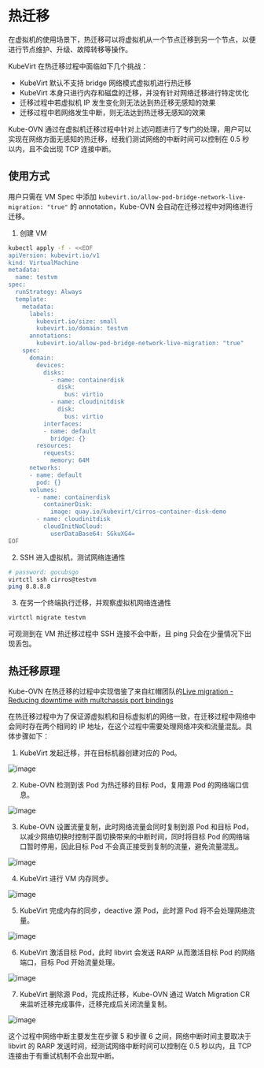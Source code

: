 # 热迁移

在虚拟机的使用场景下，热迁移可以将虚拟机从一个节点迁移到另一个节点，以便进行节点维护、升级、故障转移等操作。

KubeVirt 在热迁移过程中面临如下几个挑战：

- KubeVirt 默认不支持 bridge 网络模式虚拟机进行热迁移
- KubeVirt 本身只进行内存和磁盘的迁移，并没有针对网络迁移进行特定优化
- 迁移过程中若虚拟机 IP 发生变化则无法达到热迁移无感知的效果
- 迁移过程中若网络发生中断，则无法达到热迁移无感知的效果

Kube-OVN 通过在虚拟机迁移过程中针对上述问题进行了专门的处理，用户可以实现在网络方面无感知的热迁移，经我们测试网络的中断时间可以控制在 0.5 秒以内，且不会出现 TCP 连接中断。

## 使用方式

用户只需在 VM Spec 中添加 `kubevirt.io/allow-pod-bridge-network-live-migration: "true"` 的 annotation，Kube-OVN 会自动在迁移过程中对网络进行迁移。

1. 创建 VM

  ```bash
  kubectl apply -f - <<EOF
  apiVersion: kubevirt.io/v1
  kind: VirtualMachine
  metadata:
    name: testvm
  spec:
    runStrategy: Always 
    template:
      metadata:
        labels:
          kubevirt.io/size: small
          kubevirt.io/domain: testvm
        annotations:
          kubevirt.io/allow-pod-bridge-network-live-migration: "true"
      spec:
        domain:
          devices:
            disks:
              - name: containerdisk
                disk:
                  bus: virtio
              - name: cloudinitdisk
                disk:
                  bus: virtio
            interfaces:
            - name: default
              bridge: {}
          resources:
            requests:
              memory: 64M
        networks:
        - name: default
          pod: {}
        volumes:
          - name: containerdisk
            containerDisk:
              image: quay.io/kubevirt/cirros-container-disk-demo
          - name: cloudinitdisk
            cloudInitNoCloud:
              userDataBase64: SGkuXG4=
  EOF
  ```

2. SSH 进入虚拟机，测试网络连通性

  ```bash
  # password: gocubsgo
  virtctl ssh cirros@testvm
  ping 8.8.8.8
  ```

3. 在另一个终端执行迁移，并观察虚拟机网络连通性

  ```bash
  virtctl migrate testvm
  ```

可观测到在 VM 热迁移过程中 SSH 连接不会中断，且 ping 只会在少量情况下出现丢包。

## 热迁移原理

Kube-OVN 在热迁移的过程中实现借鉴了来自红帽团队的[Live migration - Reducing downtime with multchassis port bindings](https://www.openvswitch.org/support/ovscon2022/slides/Live-migration-with-OVN.pdf)

在热迁移过程中为了保证源虚拟机和目标虚拟机的网络一致，在迁移过程中网络中会同时存在两个相同的 IP 地址，在这个过程中需要处理网络冲突和流量混乱。具体步骤如下：

1. KubeVirt 发起迁移，并在目标机器创建对应的 Pod。

  ![image](../static/lm-1.png)

2. Kube-OVN 检测到该 Pod 为热迁移的目标 Pod，复用源 Pod 的网络端口信息。

  ![image](../static/lm-2.png)

3. Kube-OVN 设置流量复制，此时网络流量会同时复制到源 Pod 和目标 Pod，以减少网络切换时控制平面切换带来的中断时间，同时将目标 Pod 的网络端口暂时停用，因此目标 Pod 不会真正接受到复制的流量，避免流量混乱。
  
  ![image](../static/lm-3.png)

4. KubeVirt 进行 VM 内存同步。

  ![image](../static/lm-4.png)

5. KubeVirt 完成内存的同步，deactive 源 Pod，此时源 Pod 将不会处理网络流量。

  ![image](../static/lm-5.png)

6. KubeVirt 激活目标 Pod，此时 libvirt 会发送 RARP 从而激活目标 Pod 的网络端口，目标 Pod 开始流量处理。

  ![image](../static/lm-6.png)

7. KubeVirt 删除源 Pod，完成热迁移，Kube-OVN 通过 Watch Migration CR 来监听迁移完成事件，迁移完成后关闭流量复制。

  ![image](../static/lm-7.png)

这个过程中网络中断主要发生在步骤 5 和步骤 6 之间，网络中断时间主要取决于 libvirt 的 RARP 发送时间，经测试网络中断时间可以控制在 0.5 秒以内，且 TCP 连接由于有重试机制不会出现中断。